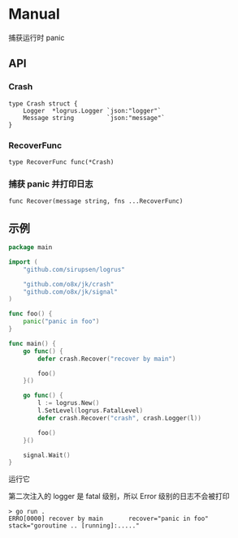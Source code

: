 Manual
===

捕获运行时 panic

## API

### Crash

    type Crash struct {
        Logger  *logrus.Logger `json:"logger"`
        Message string         `json:"message"`
    }

### RecoverFunc

    type RecoverFunc func(*Crash)

### 捕获 panic 并打印日志

    func Recover(message string, fns ...RecoverFunc)

## 示例

```go
package main

import (
	"github.com/sirupsen/logrus"

	"github.com/o8x/jk/crash"
	"github.com/o8x/jk/signal"
)

func foo() {
	panic("panic in foo")
}

func main() {
	go func() {
		defer crash.Recover("recover by main")

		foo()
	}()

	go func() {
		l := logrus.New()
		l.SetLevel(logrus.FatalLevel)
		defer crash.Recover("crash", crash.Logger(l))

		foo()
	}()

	signal.Wait()
}
```

运行它

第二次注入的 logger 是 fatal 级别，所以 Error 级别的日志不会被打印

```shell
> go run .
ERRO[0000] recover by main       recover="panic in foo" stack="goroutine .. [running]:....."
```
